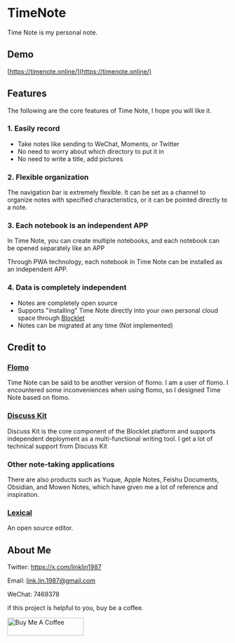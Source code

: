 # TimeNote

Time Note is my personal note.

## Demo
[https://timenote.online/](https://timenote.online/)

## Features
The following are the core features of Time Note, I hope you will like it.

### 1. Easily record
- Take notes like sending to WeChat, Moments, or Twitter
- No need to worry about which directory to put it in
- No need to write a title, add pictures

### 2. Flexible organization
The navigation bar is extremely flexible. It can be set as a channel to organize notes with specified characteristics, or it can be pointed directly to a note.

### 3. Each notebook is an independent APP
In Time Note, you can create multiple notebooks, and each notebook can be opened separately like an APP

Through PWA technology, each notebook in Time Note can be installed as an independent APP.

### 4. Data is completely independent
- Notes are completely open source
- Supports "installing" Time Note directly into your own personal cloud space through [Blocklet](https://launcher.arcblock.io/)
- Notes can be migrated at any time (Not implemented)

## Credit to
### [Flomo](https://flomoapp.com/)
Time Note can be said to be another version of flomo. I am a user of flomo. I encountered some inconveniences when using flomo, so I designed Time Note based on flomo.

### [Discuss Kit](https://store.blocklet.dev/blocklets/z8ia1WEiBZ7hxURf6LwH21Wpg99vophFwSJdu)
Discuss Kit is the core component of the Blocklet platform and supports independent deployment as a multi-functional writing tool. I get a lot of technical support from Discuss Kit

### Other note-taking applications
There are also products such as Yuque, Apple Notes, Feishu Documents, Obsidian, and Mowen Notes, which have given me a lot of reference and inspiration.

### [Lexical](https://github.com/facebook/lexical)
An open source editor.

## About Me
Twitter: https://x.com/linklin1987

Email: link.lin.1987@gmail.com

WeChat: 7469378

if this project is helpful to you, buy be a coffee.

<a href="https://www.buymeacoffee.com/linklin1987" target="_blank"><img src="https://cdn.buymeacoffee.com/buttons/default-orange.png" alt="Buy Me A Coffee" height="41" width="174"></a>